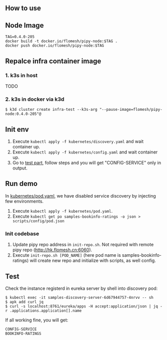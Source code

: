 
## How to use

## Node Image

```shell
TAG=0.4.0-205
docker build -t docker.io/flomesh/pipy-node:$TAG .
docker push docker.io/flomesh/pipy-node:$TAG
```

## Repalce infra container image

### 1. k3s in host

TODO
### 2. k3s in docker via k3d

```shell
$ k3d cluster create infra-test --k3s-arg "--pause-image=flomesh/pipy-node:0.4.0-205"@
```

## Init env

1. Execute `kubectl apply -f kubernetes/discovery.yaml` and wait container up.
2. Execute `kubectl apply -f kubernetes/config.yaml` and wait container up.
3. Go to [test part](./README.md#TEST), follow steps and you will get "CONFIG-SERVICE" only in output.

## Run demo

In [kubernetes/pod.yaml](./kubernetes/pod.yaml), we have disabled service discovery by injecting few environments.

1. Execute `kubectl apply -f kubernetes/pod.yaml`.
2. Execute `kubectl get po samples-bookinfo-ratings -o json > scripts/config/pod.json`

### Init codebase
1. Update pipy repo address in `init-repo.sh`. Not required with remote pipy repo (http://hk.flomesh.cn:6060).
2. Execute `init-repo.sh [POD_NAME]` (here pod name is samples-bookinfo-ratings) will create new repo and initialize with scripts, as well config.

## Test

Check the instance registerd in eureka server by shell into discovery pod:

```shell
$ kubectl exec -it samples-discovery-server-6d67944757-4nrvv -- sh
$ apk add curl jq
$ curl -s localhost:8761/eureka/apps -H accept:application/json | jq -r .applications.application[].name
```

If all working fine, you will get:

```
CONFIG-SERVICE
BOOKINFO-RATINGS
```